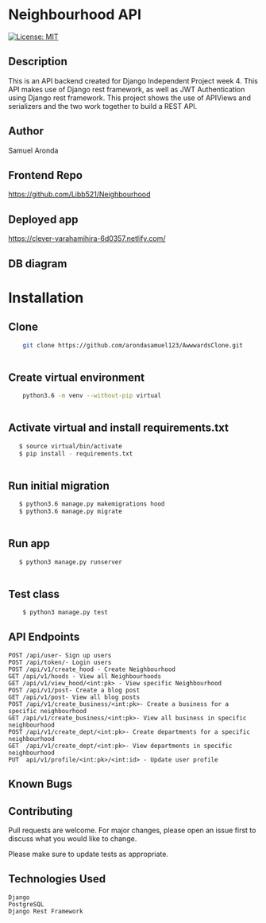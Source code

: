 # Neighbourhood API
[![License: MIT](https://img.shields.io/badge/License-MIT-yellow.svg)](LICENSE)

## Description
This is an API backend created for Django Independent Project week 4. This API makes use of Django rest framework, as well as JWT Authentication using Django rest framework. This project shows the use of APIViews and serializers and the two work together to build a REST API. 


## Author

Samuel Aronda

## Frontend Repo
https://github.com/Libb521/Neighbourhood
## Deployed app
https://clever-varahamihira-6d0357.netlify.com/

## DB diagram




# Installation

## Clone
    
```bash
    git clone https://github.com/arondasamuel123/AwwwardsClone.git
    
```
##  Create virtual environment
```bash
    python3.6 -m venv --without-pip virtual
    
```
## Activate virtual and install requirements.txt
```bash
   $ source virtual/bin/activate
   $ pip install - requirements.txt
    
```
## Run initial migration
```bash
   $ python3.6 manage.py makemigrations hood
   $ python3.6 manage.py migrate
    
```


## Run app
```bash
   $ python3 manage.py runserver
    
```

## Test class

```bash
    $ python3 manage.py test
```
## API Endpoints
    POST /api/user- Sign up users
    POST /api/token/- Login users
    POST /api/v1/create_hood - Create Neighbourhood
    GET /api/v1/hoods - View all Neighbourhoods
    GET /api/v1/view_hood/<int:pk> - View specific Neighbourhood
    POST /api/v1/post- Create a blog post
    GET /api/v1/post- View all blog posts
    POST /api/v1/create_business/<int:pk>- Create a business for a specific neighbourhood
    GET /api/v1/create_business/<int:pk>- View all business in specific neighbourhood
    POST /api/v1/create_dept/<int:pk>- Create departments for a specific neighbourhood
    GET  /api/v1/create_dept/<int:pk>- View departments in specific neighbourhood
    PUT  api/v1/profile/<int:pk>/<int:id> - Update user profile






## Known Bugs


## Contributing

Pull requests are welcome. For major changes, please open an issue first to discuss what you would like to change.

Please make sure to update tests as appropriate.

## Technologies Used
    Django
    PostgreSQL
    Django Rest Framework





